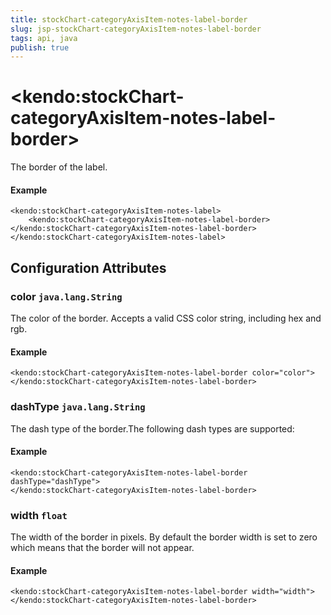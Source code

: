 ```yaml
---
title: stockChart-categoryAxisItem-notes-label-border
slug: jsp-stockChart-categoryAxisItem-notes-label-border
tags: api, java
publish: true
---
```


# \<kendo:stockChart-categoryAxisItem-notes-label-border\>

The border of the label.

#### Example
    <kendo:stockChart-categoryAxisItem-notes-label>
        <kendo:stockChart-categoryAxisItem-notes-label-border></kendo:stockChart-categoryAxisItem-notes-label-border>
    </kendo:stockChart-categoryAxisItem-notes-label>

## Configuration Attributes

### color `java.lang.String`

The color of the border. Accepts a valid CSS color string, including hex and rgb.

#### Example
    <kendo:stockChart-categoryAxisItem-notes-label-border color="color">
    </kendo:stockChart-categoryAxisItem-notes-label-border>

### dashType `java.lang.String`

The dash type of the border.The following dash types are supported:

#### Example
    <kendo:stockChart-categoryAxisItem-notes-label-border dashType="dashType">
    </kendo:stockChart-categoryAxisItem-notes-label-border>

### width `float`

The width of the border in pixels. By default the border width is set to zero which means that the border will not appear.

#### Example
    <kendo:stockChart-categoryAxisItem-notes-label-border width="width">
    </kendo:stockChart-categoryAxisItem-notes-label-border>

